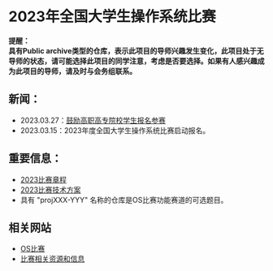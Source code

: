 # 2023年全国大学生操作系统比赛

**提醒：**  
**具有Public archive类型的仓库，表示此项目的导师兴趣发生变化，此项目处于无导师的状态，请可能选择此项目的同学注意，考虑是否要选择。如果有人感兴趣成为此项目的导师，请及时与会务组联系。**


## 新闻：
- 2023.03.27：[鼓励高职高专院校学生报名参赛](https://os.educg.net/)
- 2023.03.15：2023年度全国大学生操作系统比赛启动报名。

## 重要信息：
- [2023比赛章程](https://gitlab.eduxiji.net/csc-os/os2023/-/blob/master/OS-%E7%AB%A0%E7%A8%8B.pdf)
- [2023比赛技术方案](https://gitlab.eduxiji.net/csc-os/os2023/-/blob/master/OS-%E6%8A%80%E6%9C%AF%E6%96%B9%E6%A1%88.pdf)
- 具有 "projXXX-YYY" 名称的仓库是OS比赛功能赛道的可选题目。

## 相关网站
- [OS比赛](https://os.educg.net/)
- [比赛相关资源和信息](https://github.com/oscomp/os-competition-info)
